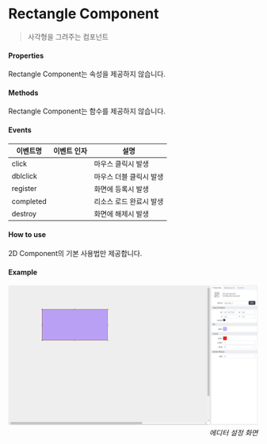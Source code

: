 # Rectangle Component
> 사각형을 그려주는 컴포넌트

#### Properties

Rectangle Component는 속성을 제공하지 않습니다.

#### Methods

Rectangle Component는 함수를 제공하지 않습니다.

#### Events
|이벤트명|이벤트 인자|설명|
|---|---|---|
|click||마우스 클릭시 발생|
|dblclick||마우스 더블 클릭시 발생|
|register||화면에 등록시 발생|
|completed||리소스 로드 완료시 발생|
|destroy||화면에 해제시 발생|

#### How to use

2D Component의 기본 사용법만 제공합니다.

#### Example

![gras](./images/rectangle.png)
<p align="right" style="margin-top: -.85em;font-style: italic;">에디터 설정 화면</p>